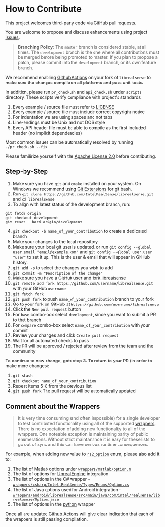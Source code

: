 # How to Contribute

This project welcomes third-party code via GitHub pull requests. 

You are welcome to propose and discuss enhancements using project [issues](https://github.com/IntelRealSense/librealsense/issues).

> **Branching Policy**:
> The `master` branch is considered stable, at all times.
> The `development` branch is the one where all contributions must be merged before being promoted to master.
> If you plan to propose a patch, please commit into the `development` branch, or its own feature branch. 

We recommend enabling [Github Actions](../../actions) on your fork of `librealsense` to make sure the changes compile on all platforms and pass unit-tests.

In addition, please run `pr_check.sh` and `api_check.sh` under `scripts` directory. These scripts verify compliance with project's standards:

1. Every example / source file must refer to [LICENSE](https://github.com/IntelRealSense/librealsense/blob/master/LICENSE)
2. Every example / source file must include correct copyright notice
3. For indentation we are using spaces and not tabs
4. Line-endings must be Unix and not DOS style
5. Every API header file must be able to compile as the first included header (no implicit dependencies)

Most common issues can be automatically resolved by running `./pr_check.sh --fix`

Please familirize yourself with the [Apache License 2.0](https://github.com/IntelRealSense/librealsense/blob/master/LICENSE) before contributing. 

## Step-by-Step

1. Make sure you have `git` and `cmake` installed on your system. On Windows we recommend using [Git Extensions](https://github.com/gitextensions/gitextensions/releases) for git bash. 
2. Run `git clone https://github.com/IntelRealSense/librealsense.git` and `cd librealsense`
3. To align with latest status of the development branch, run:
```
git fetch origin
git checkout development
git reset --hard origin/development
```
4. `git checkout -b name_of_your_contribution` to create a dedicated branch
5. Make your changes to the local repository
6. Make sure your local git user is updated, or run `git config --global user.email "email@example.com"` and `git config --global user.user "user"` to set it up. This is the user & email that will appear in GitHub history. 
7. `git add -p` to select the changes you wish to add
8. `git commit -m "Description of the change"`
9. Make sure you have a GitHub user and [fork librealsense](https://github.com/IntelRealSense/librealsense#fork-destination-box)
10. `git remote add fork https://github.com/username/librealsense.git` with your GitHub `username`
11. `git fetch fork`
12. `git push fork` to push `name_of_your_contribution` branch to your fork
13. Go to your fork on GitHub at `https://github.com/username/librealsense`
14. Click the `New pull request` button
15. For `base` combo-box select `development`, since you want to submit a PR to that branch
16. For `compare` combo-box select `name_of_your_contribution` with your commit
17. Review your changes and click `Create pull request`
18. Wait for all automated checks to pass
19. The PR will be approved / rejected after review from the team and the community

To continue to new change, goto step 3.
To return to your PR (in order to make more changes):
1. `git stash`
2. `git checkout name_of_your_contribution`
3. Repeat items 5-8 from the previous list
4. `git push fork`
The pull request will be automatically updated

## Comment about the Wrappers

> It is very time consuming (and often impossible) for a single developer to test contributed functionality using all of the supported [wrappers](https://github.com/IntelRealSense/librealsense/tree/master/wrappers). There is no expectation of adding new functionality to all of the wrappers. One noteable exception is maintaining parity of public enumerations. Without strict maintanance it is easy for these lists to go out of sync and this can have serious runtime consequences. 

For example, when adding new value to [`rs2_option`](https://github.com/IntelRealSense/librealsense/blob/master/include/librealsense2/h/rs_option.h) enum, please also add it to:
1. The list of Matlab options under [`wrappers/matlab/option.m`](https://github.com/IntelRealSense/librealsense/blob/master/wrappers/matlab/option.m#L3-L46)
2. The list of options for [Unreal Engine](https://github.com/IntelRealSense/librealsense/blob/v2.32.1/wrappers/unrealengine4/Plugins/RealSense/Source/RealSense/Public/RealSenseTypes.h#L56-L118) integration
3. The list of options in the C# wrapper - [`wrappers/csharp/Intel.RealSense/Types/Enums/Option.cs`](https://github.com/IntelRealSense/librealsense/blob/v2.32.1/wrappers/csharp/Intel.RealSense/Types/Enums/Option.cs)
4. The list of Java options used for Android integration - [`wrappers/android/librealsense/src/main/java/com/intel/realsense/librealsense/Option.java`](https://github.com/IntelRealSense/librealsense/blob/v2.32.1/wrappers/android/librealsense/src/main/java/com/intel/realsense/librealsense/Option.java#L4-L64)
5. The list of options in the [python](https://github.com/IntelRealSense/librealsense/blob/v2.32.1/wrappers/python/pybackend.cpp#L102-L165) wrapper

Once all are updated [Github Actions](../../actions) will give clear indication that each of the wrappers is still passing compilation. 
